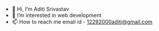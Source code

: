 - 👋 Hi, I’m Aditi Srivastav
- 👀 I’m interested in web development
- 📫 How to reach me email id - 12292000aditi@gmail.com

<!---
AditiSrivastav29/AditiSrivastav29 is a ✨ special ✨ repository because its `README.md` (this file) appears on your GitHub profile.
You can click the Preview link to take a look at your changes.
--->
